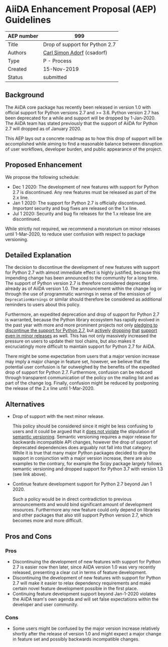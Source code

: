 # AiiDA Enhancement Proposal (AEP) Guidelines

| AEP number | 999                                                          |
|------------|--------------------------------------------------------------|
| Title      | Drop of support for Python 2.7                               |
| Authors    | [Carl Simon Adorf](mailto:simon.adorf@epfl.ch) (csadorf)     |
| Type       | P - Process                                                  |
| Created    | 15-Nov-2019                                                  |
| Status     | submitted                                                    |

## Background

The AiiDA core package has recently been released in version 1.0 with official support for Python versions 2.7 and >= 3.6.
Python version 2.7 has been deprecated for a while and support will be dropped by 1-Jan-2020.
The AiiDA team has stated previously that the support of AiiDA for Python 2.7 will dropped as of January 2020.

This AEP lays out a concrete roadmap as to how this drop of support will be accomplished while aiming to find a reasonable balance between disruption of user workflows, developer burden, and public appearance of the project.

## Proposed Enhancement

We propose the following schedule:

 * Dec 1 2020: The development of new features with support for Python 2.7 is discontinued.
   Any new features must be released as part of the 2.x line.
 * Jan 1 2020: The support for Python 2.7 is officially discontinued.
   *Important* security and bug fixes are released on the 1.x line.
 * Jul 1 2020: Security and bug fix releases for the 1.x release line are  discontinued.

While strictly not required, we recommend a moratorium on minor releases until 1-Mar-2020, to reduce user confusion with respect to package versioning.

## Detailed Explanation

The decision to discontinue the development of new features with support for Python 2.7 with almost immediate effect is highly justified, because this impending change has been announced to the community for a long time.
The support of Python version 2.7 is therefore considered deprecated already as of AiiDA version 1.0.
The announcement within the change log or through the use of programmatic warnings in sense of the emission of `DeprecationWarnings` or similar should therefore be considered as additional reminders to users about this policy.

Furthermore, an expedited deprecation and drop of support for Python 2.7 is warranted, because the Python library ecosystem has rapidly evolved in the past year with more and more prominent projects not only [pledging to discontinue the support for Python 2.7](https://python3statement.org/), but [actively](https://docs.scipy.org/doc/numpy/release.html#numpy-1-17-0-release-notes) [dropping](https://scikit-learn.org/stable/whats_new.html#version-0-20-0) [that](https://docs.djangoproject.com/en/2.2/releases/2.0/) [support](https://matplotlib.org/3.0.0/api/api_changes.html?highlight=python#api-changes-for-3-0-0) [even in minor releases](https://docs.scipy.org/doc/scipy/reference/release.1.3.0.html) as well.
This has not only massively increased the pressure on users to update their tool chains, but also makes it excruciatingly more difficult to maintain support for Python 2.7 for AiiDA.

There might be some expectation from users that a major version increase may imply a major change in feature set, however, we believe that the potential user confusion is far outweighed by the benefits of the expedited drop of support for Python 2.7.
Furthermore, confusion can be reduced through transparent communication of the policy on the mailing list and as part of the change log.
Finally, confusion might be reduced by postponing the release of the 2.x line until 1-Mar-2020.

## Alternatives

  * Drop of support with the next minor release.

    This policy should be considered since it might be less confusing to users and it could be argued that it [does not violate](https://semver.org/#what-should-i-do-if-i-update-my-own-dependencies-without-changing-the-public-api) the stipulation of [semantic versioning](https://semver.org/#summary).
    Semantic versioning requires a major release for backwards incompatible API changes, however the drop of support of deprecated dependencies does arguably not fall into that category.
    While it is true that many major Python packages decided to drop the support in conjunction with a major version increase, there are also examples to the contrary, for example the Scipy package largely follows semantic versioning and dropped support for Python 3.7 with version 1.3 (see link above).

  * Continue feature development support for Python 2.7 beyond Jan 1 2020.

    Such a policy would be in direct contradiction to previous announcements and would bind significant amount of development resources.
    Furthermore any new feature could only depend on libraries and other packages that also still support Python version 2.7, which becomes more and more difficult.

## Pros and Cons

### Pros

  * Discontinuing the development of new features with support for Python 2.7 is easier now then later, since AiiDA version 1.0 was very recently released, presenting a clear cut in terms of feature development.
  * Discontinuing the development of new features with support for Python 2.7 will make it easier to relax dependency requirements and make certain novel feature development possible in the first place.
  * Continuing feature development support beyond Jan-1-2020 violates the AiiDA team's own agenda and will set false expectations within the developer and user community.

### Cons

  * Some users might be confused by the major version increase relatively shortly after the release of version 1.0 and might expect a major change in feature set and possibly backwards incompatible changes.
